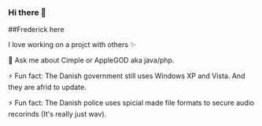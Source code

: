 ### Hi there 👋

##Frederick here

I love working on a projct with others ✨

💬 Ask me about Cimple or AppleGOD aka java/php.

⚡ Fun fact: The Danish government still uses Windows XP and Vista. And they are afrid to update.

⚡ Fun fact: The Danish police uses spicial made file formats to secure audio recorinds (It's really just wav).

<!-- **Ylacat/Ylacat** is a ✨ _special_ ✨ repository because its `README.md` (this file) appears on your GitHub profile.

Here are some ideas to get you started:

- 🔭 I’m currently working on ...
- 🌱 I’m currently learning ...
- 👯 I’m looking to collaborate on ...
- 🤔 I’m looking for help with ...
- 💬 Ask me about ...
- 📫 How to reach me: ...
- 😄 Pronouns: ...
- ⚡ Fun fact: ...

-->
